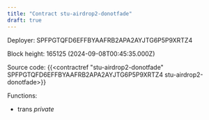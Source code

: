 ```yaml
---
title: "Contract stu-airdrop2-donotfade"
draft: true
---
```

Deployer: SPFPGTQFD6EFFBYAAFRB2APA2AYJTG6P5P9XRTZ4


 



Block height: 165125 (2024-09-08T00:45:35.000Z)

Source code: {{<contractref "stu-airdrop2-donotfade" SPFPGTQFD6EFFBYAAFRB2APA2AYJTG6P5P9XRTZ4 stu-airdrop2-donotfade>}}

Functions:

* trans _private_
